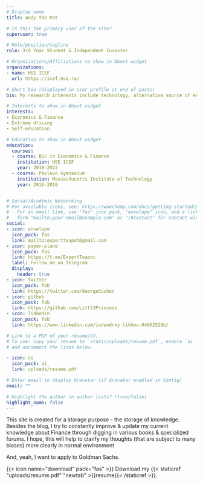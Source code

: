 ```yaml
---
# Display name
title: Andy the Pot

# Is this the primary user of the site?
superuser: true

# Role/position/tagline
role: 3rd Year Student & Independent Investor

# Organizations/Affiliations to show in About widget
organizations:
- name: HSE ICEF
  url: https://icef.hse.ru/

# Short bio (displayed in user profile at end of posts)
bio: My research interests include technology, alternative source of energy & local trends

# Interests to show in About widget
interests:
- Economics & Finance
- Extreme driving
- Self-education

# Education to show in About widget
education:
  courses:
  - course: BSc in Economics & Finance
    institution: HSE ICEF
    year: 2018-2022
  - course: Pavlovo Gymnasium
    institution: Massachusetts Institute of Technology
    year: 2016-2018


# Social/Academic Networking
# For available icons, see: https://wowchemy.com/docs/getting-started/page-builder/#icons
#   For an email link, use "fas" icon pack, "envelope" icon, and a link in the
#   form "mailto:your-email@example.com" or "/#contact" for contact widget.
social:
- icon: envelope
  icon_pack: fas
  link: mailto:expertteapot@gmail.com
- icon: paper-plane
  icon_pack: fas
  link: https://t.me/ExpertTeapot
  label: Follow me on Telegram
  display:
    header: true
- icon: twitter
  icon_pack: fab
  link: https://twitter.com/GeorgeCushen
- icon: github
  icon_pack: fab
  link: https://github.com/Littl3Princess
- icon: linkedin
  icon_pack: fab
  link: https://www.linkedin.com/in/andrey-likhov-04962520b/

# Link to a PDF of your resume/CV.
# To use: copy your resume to `static/uploads/resume.pdf`, enable `ai` icons in `params.toml`, 
# and uncomment the lines below.

- icon: cv
  icon_pack: ai
  link: uploads/resume.pdf

# Enter email to display Gravatar (if Gravatar enabled in Config)
email: ""

# Highlight the author in author lists? (true/false)
highlight_name: false
---
```



This site is created for a storage purpose - the storage of knowledge. Besides the blog, I try to constantly improve & update my current knowledge about Finance through digging in various books & specialized forums. I hope, this will help to clarify my thoughts (that are subject to many biases) more clearly in normal environment 

And, yeah, I want to apply to Goldman Sachs.

{{< icon name="download" pack="fas" >}} Download my {{< staticref "uploads/resume.pdf" "newtab" >}}resume{{< /staticref >}}.
